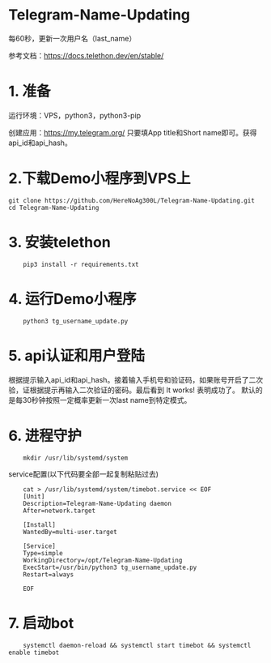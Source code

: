# Telegram-Name-Updating
每60秒，更新一次用户名（last_name）

参考文档：https://docs.telethon.dev/en/stable/
# 1. 准备
运行环境：VPS，python3，python3-pip

创建应用：https://my.telegram.org/  只要填App title和Short name即可。获得api_id和api_hash。
# 2.下载Demo小程序到VPS上
	git clone https://github.com/HereNoAg300L/Telegram-Name-Updating.git
	cd Telegram-Name-Updating
# 3. 安装telethon
        pip3 install -r requirements.txt
# 4. 运行Demo小程序
        python3 tg_username_update.py  
# 5. api认证和用户登陆
根据提示输入api_id和api_hash。接着输入手机号和验证码，如果账号开启了二次验，证根据提示再输入二次验证的密码。最后看到 It works! 表明成功了。 默认的是每30秒钟按照一定概率更新一次last name到特定模式。
# 6. 进程守护
        mkdir /usr/lib/systemd/system
service配置(以下代码要全部一起复制粘贴过去)

        cat > /usr/lib/systemd/system/timebot.service << EOF
        [Unit]
        Description=Telegram-Name-Updating daemon
        After=network.target
        
        [Install]
        WantedBy=multi-user.target
        
        [Service]
        Type=simple
        WorkingDirectory=/opt/Telegram-Name-Updating
        ExecStart=/usr/bin/python3 tg_username_update.py
        Restart=always
        
        EOF
# 7. 启动bot
        systemctl daemon-reload && systemctl start timebot && systemctl enable timebot
